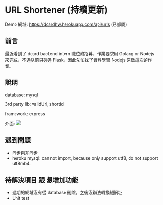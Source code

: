 # URL Shortener (持續更新)

Demo 網址: https://dcardhw.herokuapp.com/api/urls (已部屬)


## 前言

最近看到了 dcard backend intern 職位的招募，作業要求用 Golang or Nodejs 來完成，不過以前只碰過 Flask，因此匆忙找了資料學習 Nodejs 來做這次的作業。


## 說明

database: mysql

3rd party lib: validUrl, shortid

framework: express

介面:
![](https://i.imgur.com/KyrDsUV.png)


## 遇到問題

- 同步與非同步
- heroku mysql: can not import, because only support utf8, do not support utf8mb4.

## 待解決項目 跟 想增加功能

- 過期的網址沒有從 database 刪除，之後沒辦法轉換短網址
- Unit test
